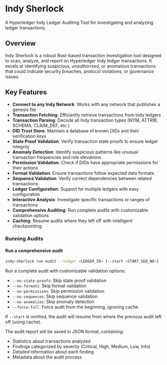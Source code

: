 # Indy Sherlock

A Hyperledger Indy Ledger Auditing Tool for investigating and analyzing ledger transactions.

## Overview

Indy Sherlock is a robust Rust-based transaction investigation tool designed to scan, analyze, and report on Hyperledger Indy ledger transactions. It excels at identifying suspicious, unauthorized, or anomalous transactions that could indicate security breaches, protocol violations, or governance issues.

## Key Features

- **Connect to any Indy Network**: Works with any network that publishes a genesis file
- **Transaction Fetching**: Efficiently retrieve transactions from Indy ledgers 
- **Transaction Parsing**: Decode all Indy transaction types (NYM, ATTRIB, SCHEMA, CLAIM_DEF, etc.)
- **DID Trust Store**: Maintain a database of known DIDs and their verification keys
- **State Proof Validation**: Verify transaction state proofs to ensure ledger integrity
- **Anomaly Detection**: Identify suspicious patterns like unusual transaction frequencies and role elevations
- **Permission Validation**: Check if DIDs have appropriate permissions for their actions
- **Format Validation**: Ensure transactions follow expected data formats
- **Sequence Validation**: Verify correct dependencies between related transactions
- **Ledger Configuration**: Support for multiple ledgers with easy configuration
- **Interactive Analysis**: Investigate specific transactions or ranges of transactions
- **Comprehensive Auditing**: Run complete audits with customizable validation options
- **Caching**: Resume audits where they left off with intelligent checkpointing

### Running Audits

#### Run a comprehensive audit

```bash
indy-sherlock run-audit --ledger <LEDGER_ID> [--start <START_SEQ_NO>] --count <COUNT> --output <OUTPUT_FILE> [OPTIONS]
```

Run a complete audit with customizable validation options:

- `--no-state-proofs`: Skip state proof validation
- `--no-formats`: Skip format validation
- `--no-permissions`: Skip permission validation
- `--no-sequences`: Skip sequence validation
- `--no-anomalies`: Skip anomaly detection
- `--force-full`: Force audit from the beginning, ignoring cache

If `--start` is omitted, the audit will resume from where the previous audit left off (using cache).

The audit report will be saved in JSON format, containing:

- Statistics about transactions analyzed
- Findings categorized by severity (Critical, High, Medium, Low, Info)
- Detailed information about each finding
- Metadata about the audit process